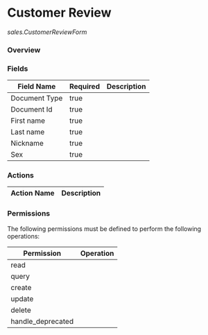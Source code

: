# Customer Review

*sales.CustomerReviewForm*

### **Overview**

### **Fields**


|**Field Name**|**Required**|**Description**|
|---|---|---|
|Document Type|true| |
|Document Id|true| |
|First name|true| |
|Last name|true| |
|Nickname|true| |
|Sex|true| |

### **Actions**


|**Action Name**|**Description**|
|---|---|

### **Permissions**

The following permissions must be defined to perform the following operations:


|**Permission**|**Operation**|
|---|---|
|read| |
|query| |
|create| |
|update| |
|delete| |
|handle_deprecated| |

